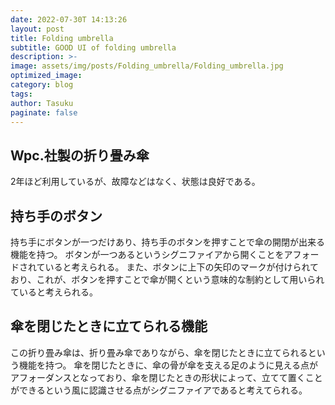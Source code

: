 ```yaml
---
date: 2022-07-30T 14:13:26
layout: post
title: Folding umbrella
subtitle: GOOD UI of folding umbrella
description: >-
image: assets/img/posts/Folding_umbrella/Folding_umbrella.jpg
optimized_image: 
category: blog
tags: 
author: Tasuku
paginate: false
---
```


## Wpc.社製の折り畳み傘

2年ほど利用しているが、故障などはなく、状態は良好である。

## 持ち手のボタン

持ち手にボタンが一つだけあり、持ち手のボタンを押すことで傘の開閉が出来る機能を持つ。
ボタンが一つあるというシグニファイアから開くことをアフォードされていると考えられる。
また、ボタンに上下の矢印のマークが付けられており、これが、ボタンを押すことで傘が開くという意味的な制約として用いられていると考えられる。


## 傘を閉じたときに立てられる機能

この折り畳み傘は、折り畳み傘でありながら、傘を閉じたときに立てられるという機能を持つ。
傘を閉じたときに、傘の骨が傘を支える足のように見える点がアフォーダンスとなっており、傘を閉じたときの形状によって、立てて置くことができるという風に認識させる点がシグニファイアであると考えてられる。

